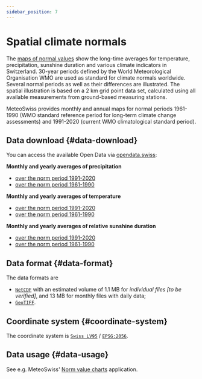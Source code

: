 ```yaml
---
sidebar_position: 7
---
```


# Spatial climate normals

The [maps of normal values](https://www.meteoswiss.admin.ch/climate/the-climate-of-switzerland/climate-normals/norm-value-charts.html) show the long-time averages for temperature, precipitation, sunshine duration and various climate indicators in Switzerland. 30-year periods defined by the World Meteorological Organisation WMO are used as standard for climate normals worldwide. Several normal periods as well as their differences are illustrated. The spatial illustration is based on a 2 km grid point data set, calculated using all available measurements from ground-based measuring stations.

MeteoSwiss provides monthly and annual maps for normal periods 1961-1990 (WMO standard reference period for long-term climate change assessments) and 1991-2020 (current WMO climatological standard period).

<!--
| PERIOD_TX    | BOUND_BOX_COORD_SYS_TX | OUTPUT_COORDSYS_TX | OUTPUT_FORMAT_TX | filename                                                  |
| ------------ | ---------------------- | ------------------ | ---------------- | --------------------------------------------------------- |
| previous_day | CH1995                 | EPSG:2056          | NETCDF           | RnormM9120 Normwert Monatsniederschalg 1991-2020          |
| previous_day | CH1995                 | EPSG:2056          | NETCDF           | RnormY9120 Normwert Jahressniederschalg 1991-2020         |
| previous_day | CH1995                 | EPSG:2056          | NETCDF           | TnormM9120 Normwert Monats-Mitteltemperatur 1991-2020     |
| previous_day | CH1995                 | EPSG:2056          | NETCDF           | TnormY9120 Normwert Jahres-Mitteltemperatur 1991-2020     |
| previous_day | CH1995                 | EPSG:2056          | NETCDF           | TminnormM9120 Normwert Monats-Minimumtemperatur 1991-2020 |
| previous_day | CH1995                 | EPSG:2056          | NETCDF           | TminnormY9120 Normwert Jahres-Minimumtemperatur 1991-2020 |
| previous_day | CH1995                 | EPSG:2056          | NETCDF           | TmaxnormM9120 Normwert Monats-Maximumtemperatur 1991-2020 |
| previous_day | CH1995                 | EPSG:2056          | NETCDF           | TmaxnormM9120 Normwert Jahres-Maximumtemperatur 1991-2020 |
| previous_day | CH1995                 | EPSG:2056          | NETCDF           | SnormM9120 Normwert Monats-Sonnenscheindauer 1991-2020    |
| previous_day | CH1995                 | EPSG:2056          | NETCDF           | SnormY9120 Normwert Monats-Sonnenscheindauer 1991-2020    |
-->

## Data download {#data-download}

You can access the available Open Data via [opendata.swiss](https://opendata.swiss/en/dataset?q=klimanormwerte&sort=score%20desc%2C%20metadata_modified%20desc&organization=bundesamt-fur-meteorologie-und-klimatologie-meteoschweiz&res_format=SERVICE):

**Monthly and yearly averages of precipitation**
- [over the norm period 1991-2020](https://data.geo.admin.ch/browser/index.html#/collections/ch.meteoschweiz.klimanormwerte-niederschlag_aktuelle_periode)
- [over the norm period 1961-1990](https://data.geo.admin.ch/browser/index.html#/collections/ch.meteoschweiz.klimanormwerte-niederschlag_1961_1990)

**Monthly and yearly averages of temperature**
- [over the norm period 1991-2020](https://data.geo.admin.ch/browser/index.html#/collections/ch.meteoschweiz.klimanormwerte-temperatur_aktuelle_periode)
- [over the norm period 1961-1990](https://data.geo.admin.ch/browser/index.html#/collections/ch.meteoschweiz.klimanormwerte-temperatur_1961_1990)

**Monthly and yearly averages of relative sunshine duration**
- [over the norm period 1991-2020](https://data.geo.admin.ch/browser/index.html#/collections/ch.meteoschweiz.klimanormwerte-sonnenscheindauer_aktuelle_periode)
- [over the norm period 1961-1990](https://data.geo.admin.ch/browser/index.html#/collections/ch.meteoschweiz.klimanormwerte-sonnenscheindauer_1961_1990)

## Data format {#data-format}

The data formats are 
- [`NetCDF`](https://www.unidata.ucar.edu/software/netcdf/) with an estimated volume of 1.1 MB for *individual files [to be verified]*, and 13 MB for monthly files with daily data;
- [`GeoTIFF`](https://trac.osgeo.org/geotiff).

## Coordinate system {#coordinate-system}

The coordinate system is [`Swiss LV95`](https://www.swisstopo.admin.ch/en/the-swiss-coordinates-system) / [`EPSG:2056`](https://epsg.io/2056). 

## Data usage {#data-usage}

See e.g. MeteoSwiss' [Norm value charts](https://www.meteoswiss.admin.ch/services-and-publications/applications/ext/climate-norm-maps-public.html#https%3A%2F%2Fservice.meteoswiss.ch%2Fproductbrowser%2FproductDisplay%2Fclimate-norm-maps-public%3Flang=en&cg1.parameter=FrostDays&cg1.normalPeriod=1961-1990&cg1.productName=climate-indicators-maps-norm) application.
